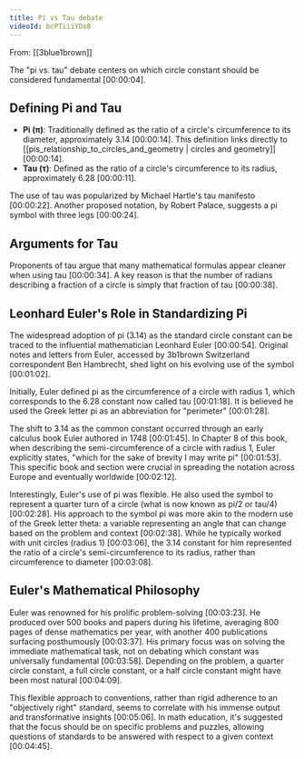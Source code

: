 ```yaml
---
title: Pi vs Tau debate
videoId: bcPTiiiYDs8
---
```


From: [[3blue1brown]] <br/> 

The "pi vs. tau" debate centers on which circle constant should be considered fundamental <a class="yt-timestamp" data-t="00:00:04">[00:00:04]</a>.

## Defining Pi and Tau

*   **Pi (π)**: Traditionally defined as the ratio of a circle's circumference to its diameter, approximately 3.14 <a class="yt-timestamp" data-t="00:00:14">[00:00:14]</a>. This definition links directly to [[pis_relationship_to_circles_and_geometry | circles and geometry]] <a class="yt-timestamp" data-t="00:00:14">[00:00:14]</a>.
*   **Tau (τ)**: Defined as the ratio of a circle's circumference to its radius, approximately 6.28 <a class="yt-timestamp" data-t="00:00:11">[00:00:11]</a>.

The use of tau was popularized by Michael Hartle's tau manifesto <a class="yt-timestamp" data-t="00:00:22">[00:00:22]</a>. Another proposed notation, by Robert Palace, suggests a pi symbol with three legs <a class="yt-timestamp" data-t="00:00:24">[00:00:24]</a>.

## Arguments for Tau

Proponents of tau argue that many mathematical formulas appear cleaner when using tau <a class="yt-timestamp" data-t="00:00:34">[00:00:34]</a>. A key reason is that the number of radians describing a fraction of a circle is simply that fraction of tau <a class="yt-timestamp" data-t="00:00:38">[00:00:38]</a>.

## Leonhard Euler's Role in Standardizing Pi

The widespread adoption of pi (3.14) as the standard circle constant can be traced to the influential mathematician Leonhard Euler <a class="yt-timestamp" data-t="00:00:54">[00:00:54]</a>. Original notes and letters from Euler, accessed by 3b1brown Switzerland correspondent Ben Hambrecht, shed light on his evolving use of the symbol <a class="yt-timestamp" data-t="00:01:02">[00:01:02]</a>.

Initially, Euler defined pi as the circumference of a circle with radius 1, which corresponds to the 6.28 constant now called tau <a class="yt-timestamp" data-t="00:01:18">[00:01:18]</a>. It is believed he used the Greek letter pi as an abbreviation for "perimeter" <a class="yt-timestamp" data-t="00:01:28">[00:01:28]</a>.

The shift to 3.14 as the common constant occurred through an early calculus book Euler authored in 1748 <a class="yt-timestamp" data-t="00:01:45">[00:01:45]</a>. In Chapter 8 of this book, when describing the semi-circumference of a circle with radius 1, Euler explicitly states, "which for the sake of brevity I may write pi" <a class="yt-timestamp" data-t="00:01:53">[00:01:53]</a>. This specific book and section were crucial in spreading the notation across Europe and eventually worldwide <a class="yt-timestamp" data-t="00:02:12">[00:02:12]</a>.

Interestingly, Euler's use of pi was flexible. He also used the symbol to represent a quarter turn of a circle (what is now known as pi/2 or tau/4) <a class="yt-timestamp" data-t="00:02:28">[00:02:28]</a>. His approach to the symbol pi was more akin to the modern use of the Greek letter theta: a variable representing an angle that can change based on the problem and context <a class="yt-timestamp" data-t="00:02:38">[00:02:38]</a>. While he typically worked with unit circles (radius 1) <a class="yt-timestamp" data-t="00:03:06">[00:03:06]</a>, the 3.14 constant for him represented the ratio of a circle's semi-circumference to its radius, rather than circumference to diameter <a class="yt-timestamp" data-t="00:03:08">[00:03:08]</a>.

## Euler's Mathematical Philosophy

Euler was renowned for his prolific problem-solving <a class="yt-timestamp" data-t="00:03:23">[00:03:23]</a>. He produced over 500 books and papers during his lifetime, averaging 800 pages of dense mathematics per year, with another 400 publications surfacing posthumously <a class="yt-timestamp" data-t="00:03:37">[00:03:37]</a>. His primary focus was on solving the immediate mathematical task, not on debating which constant was universally fundamental <a class="yt-timestamp" data-t="00:03:58">[00:03:58]</a>. Depending on the problem, a quarter circle constant, a full circle constant, or a half circle constant might have been most natural <a class="yt-timestamp" data-t="00:04:09">[00:04:09]</a>.

This flexible approach to conventions, rather than rigid adherence to an "objectively right" standard, seems to correlate with his immense output and transformative insights <a class="yt-timestamp" data-t="00:05:06">[00:05:06]</a>. In math education, it's suggested that the focus should be on specific problems and puzzles, allowing questions of standards to be answered with respect to a given context <a class="yt-timestamp" data-t="00:04:45">[00:04:45]</a>.
